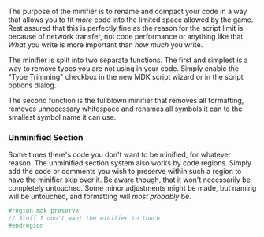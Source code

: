 The purpose of the minifier is to rename and compact your code in a way that allows you to fit _more_ code into the limited space allowed by the game. Rest assured that this is perfectly fine as the reason for the script limit is because of network transfer, not code performance or anything like that. _What_ you write is more important than _how much_ you write.

The minifier is split into two separate functions. The first and simplest is a way to remove types you are not using in your code. Simply enable the "Type Trimming" checkbox in the new MDK script wizard or in the script options dialog.

The second function is the fullblown minifier that removes all formatting, removes unnecessary whitespace and renames all symbols it can to the smallest symbol name it can use.

### Unminified Section
Some times there's code you don't want to be minified, for whatever reason. The unminified section system also works by code regions. Simply add the code or comments you wish to preserve within such a region to have the minifier skip over it. Be aware though, that it won't necessarily be completely untouched. Some minor adjustments might be made, but naming will be untouched, and formatting will _most probably_ be.
```cs
#region mdk preserve
// Stuff I don't want the minifier to touch
#endregion
```